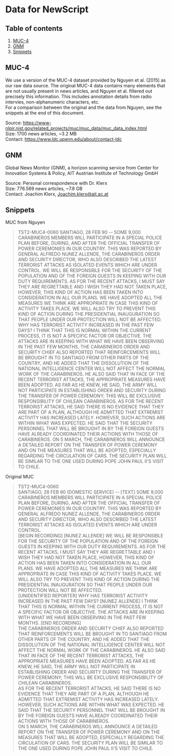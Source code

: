 # Data for NewScript

## Table of contents
1. [MUC-4](MUC-4)
2. [GNM](GNM)
3. [Snippets](Snippets)

## MUC-4
We use a version of the MUC-4 dataset provided by Nguyen et al. (2015) as our raw data source. The original MUC-4 data contains many elements that are not usually present in news articles, and Nguyen et al. filtered out precisely this information. This includes annotation details from radio intervies, non-alphanumeric characters, etc.  
For a comparison between the original and the data from Nguyen, see the snippets at the end of this document.  

Source: https://www-nlpir.nist.gov/related_projects/muc/muc_data/muc_data_index.html  
Size: 1700 news articles, ~3.2 MB  
Contact: https://www.ldc.upenn.edu/about/contact-ldc  

## GNM
Global News Monitor (GNM), a horizon scanning service from Center for Innovation Systems & Policy, AIT Austrian Institute of Technology GmbH

Source: Personal correspondence with Dr. Klerx  
Size: 776.569 news articles, ~7.8 GB  
Contact: Joachim Klerx, Joachim.klerx@ait.ac.at  

## Snippets
MUC from Nguyen

>TST2-MUC4-0060	SANTIAGO, 28 FEB 90 -- SOME 9,000 CARABINEROS MEMBERS WILL PARTICIPATE IN A SPECIAL POLICE PLAN BEFORE, DURING, AND AFTER THE OFFICIAL TRANSFER OF POWER CEREMONIES IN OUR COUNTRY. THIS WAS REPORTED BY GENERAL ALFREDO NUNEZ ALLENDE, THE CARABINEROS ORDER AND SECURITY DIRECTOR, WHO ALSO DESCRIBED THE LATEST TERRORIST ATTACKS AS ISOLATED EVENTS WHICH ARE UNDER CONTROL. WE WILL BE RESPONSIBLE FOR THE SECURITY OF THE POPULATION AND OF THE FOREIGN GUESTS IN KEEPING WITH OUR DUTY REQUIREMENTS. AS FOR THE RECENT ATTACKS, I MUST SAY THEY ARE REGRETTABLE AND I WISH THEY HAD NOT TAKEN PLACE, HOWEVER, THIS KIND OF ACTION HAS BEEN TAKEN INTO CONSIDERATION IN ALL OUR PLANS. WE HAVE ADOPTED ALL THE MEASURES WE THINK ARE APPROPRIATE IN CASE THIS KIND OF ACTIVITY TAKES PLACE. WE WILL ALSO TRY TO PREVENT THIS KIND OF ACTION DURING THE PRESIDENTIAL INAUGURATION SO THAT PEOPLE UNDER OUR PROTECTION WILL NOT BE AFFECTED. WHY HAS TERRORIST ACTIVITY INCREASED IN THE PAST FEW DAYS? I THINK THAT THIS IS NORMAL WITHIN THE CURRENT PROCESS, IT IS NOT A SPECIFIC FACTOR OR OBJECTIVE. THE ATTACKS ARE IN KEEPING WITH WHAT WE HAVE BEEN OBSERVING IN THE PAST FEW MONTHS. THE CARABINEROS ORDER AND SECURITY CHIEF ALSO REPORTED THAT REINFORCEMENTS WILL BE BROUGHT IN TO SANTIAGO FROM OTHER PARTS OF THE COUNTRY, AND HE ADDED THAT THE DISSOLUTION OF THE NATIONAL INTELLIGENCE CENTER WILL NOT AFFECT THE NORMAL WORK OF THE CARABINEROS. HE ALSO SAID THAT IN FACE OF THE RECENT TERRORIST ATTACKS, THE APPROPRIATE MEASURES HAVE BEEN ADOPTED. AS FAR AS HE KNEW, HE SAID, THE ARMY WILL NOT PARTICIPATE IN ESTABLISHING ORDER AND SECURITY DURING THE TRANSFER OF POWER CEREMONY; THIS WILL BE EXCLUSIVE RESPONSIBILITY OF CHILEAN CARABINEROS. AS FOR THE RECENT TERRORIST ATTACKS, HE SAID THERE IS NO EVIDENCE THAT THEY ARE PART OF A PLAN, ALTHOUGH HE ADMITTED THAT EXTREMIST ACTIVITY HAS INCREASED LATELY. HOWEVER, SUCH ACTIONS ARE WITHIN WHAT WAS EXPECTED. HE SAID THAT THE SECURITY PERSONNEL THAT WILL BE BROUGHT IN BY THE FOREIGN GUESTS HAVE ALREADY COORDINATED THEIR ACTIONS WITH THOSE OF CARABINEROS. ON 5 MARCH, THE CARABINEROS WILL ANNOUNCE A DETAILED REPORT ON THE TRANSFER OF POWER CEREMONY AND ON THE MEASURES THAT WILL BE ADOPTED, ESPECIALLY REGARDING THE CIRCULATION OF CARS. THE SECURITY PLAN WILL BE SIMILAR TO THE ONE USED DURING POPE JOHN PAUL II'S VISIT TO CHILE.

Original MUC

>TST2-MUC4-0060  
>SANTIAGO, 28 FEB 90 (DOMESTIC SERVICE) -- [TEXT] SOME 9,000 CARABINEROS MEMBERS WILL PARTICIPATE IN A SPECIAL POLICE PLAN BEFORE, DURING, AND AFTER THE OFFICIAL TRANSFER OF POWER CEREMONIES IN OUR COUNTRY.  THIS WAS REPORTED BY GENERAL ALFREDO NUNEZ ALLENDE, THE CARABINEROS ORDER AND SECURITY DIRECTOR, WHO ALSO DESCRIBED THE LATEST TERRORIST ATTACKS AS ISOLATED EVENTS WHICH ARE UNDER CONTROL.  
>   [BEGIN RECORDING] [NUNEZ ALLENDE] WE WILL BE RESPONSIBLE FOR THE SECURITY OF THE POPULATION AND OF THE FOREIGN GUESTS IN KEEPING WITH OUR DUTY REQUIREMENTS.  AS FOR THE RECENT ATTACKS, I MUST SAY THEY ARE REGRETTABLE AND I WISH THEY HAD NOT TAKEN PLACE, HOWEVER, THIS KIND OF ACTION HAS BEEN TAKEN INTO CONSIDERATION IN ALL OUR PLANS.  WE HAVE ADOPTED ALL THE MEASURES WE THINK ARE APPROPRIATE IN CASE THIS KIND OF ACTIVITY TAKES PLACE.  WE WILL ALSO TRY TO PREVENT THIS KIND OF ACTION DURING THE PRESIDENTIAL INAUGURATION SO THAT PEOPLE UNDER OUR PROTECTION WILL NOT BE AFFECTED.  
>   [UNIDENTIFIED REPORTER] WHY HAS TERRORIST ACTIVITY INCREASED IN THE PAST FEW DAYS?
>   [NUNEZ ALLENDE] I THINK THAT THIS IS NORMAL WITHIN THE CURRENT PROCESS, IT IS NOT A SPECIFIC FACTOR OR OBJECTIVE.  THE ATTACKS ARE IN KEEPING WITH WHAT WE HAVE BEEN OBSERVING IN THE PAST FEW MONTHS.  [END RECORDING]  
>   THE CARABINEROS ORDER AND SECURITY CHIEF ALSO REPORTED THAT REINFORCEMENTS WILL BE BROUGHT IN TO SANTIAGO FROM OTHER PARTS OF THE COUNTRY, AND HE ADDED THAT THE DISSOLUTION OF THE NATIONAL INTELLIGENCE CENTER WILL NOT AFFECT THE NORMAL WORK OF THE CARABINEROS.  HE ALSO SAID THAT IN FACE OF THE RECENT TERRORIST  ATTACKS, THE APPROPRIATE MEASURES HAVE BEEN ADOPTED.  AS FAR AS HE KNEW, HE SAID, THE ARMY WILL NOT PARTICIPATE IN ESTABLISHING ORDER AND SECURITY DURING THE TRANSFER OF POWER CEREMONY; THIS WILL BE EXCLUSIVE RESPONSIBILITY OF CHILEAN CARABINEROS.  
>   AS FOR THE RECENT TERRORIST ATTACKS, HE SAID THERE IS NO EVIDENCE THAT THEY ARE PART OF A PLAN, ALTHOUGH HE ADMITTED THAT EXTREMIST ACTIVITY HAS INCREASED LATELY.  HOWEVER, SUCH ACTIONS ARE WITHIN WHAT WAS EXPECTED.  HE SAID THAT THE SECURITY PERSONNEL THAT WILL BE BROUGHT IN BY THE FOREIGN GUESTS HAVE ALREADY COORDINATED THEIR ACTIONS WITH THOSE OF CARABINEROS.  
>   ON 5 MARCH, THE CARABINEROS WILL ANNOUNCE A DETAILED REPORT ON THE TRANSFER OF POWER CEREMONY AND ON THE MEASURES THAT WILL BE ADOPTED, ESPECIALLY REGARDING THE CIRCULATION OF CARS.  THE SECURITY PLAN WILL BE SIMILAR TO THE ONE USED DURING POPE JOHN PAUL II'S VISIT TO CHILE.  
